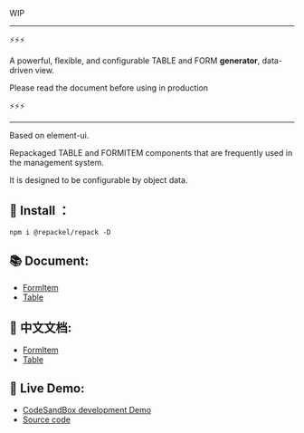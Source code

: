 WIP

---

⚡⚡⚡

A powerful, flexible, and configurable TABLE and FORM **generator**, data-driven view.

Please read the document before using in production

⚡⚡⚡

---

Based on element-ui.

Repackaged TABLE and FORMITEM components that are frequently used in the management system.

It is designed to be configurable by object data.

## 🚀 Install ：
```
npm i @repackel/repack -D
```
## 📚 Document:

- [FormItem](./FormItem/readme.md)
- [Table](./Table/readme.md)

## 🚩 中文文档:

- [FormItem](./FormItem/readme.zh.md)
- [Table](./Table/readme.zh.md)

## 🍺 Live Demo:

- [CodeSandBox development Demo](https://codesandbox.io/s/github/repackel/repack-demo?file=/src/demo.vue)
- [Source code](https://github.com/repackel/repack-demo/)